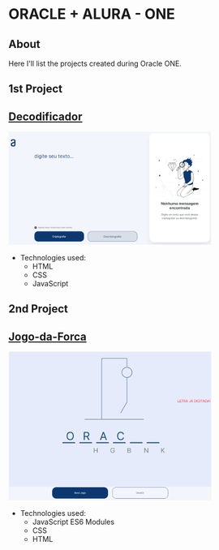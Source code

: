 # ORACLE + ALURA - ONE

About
---

Here I'll list the projects created during Oracle ONE.

1st Project
---

[Decodificador](https://lionelsu.github.io/Challenge-Oracle-ONE/Challenge-01-Decodificador/)
---

<img src="./Challenge-01-Decodificador/assests/Screenshot_18.png" alt="decodificador" width="400"/>

- Technologies used:
  - HTML
  - CSS
  - JavaScript

2nd Project
---

[Jogo-da-Forca](https://lionelsu.github.io/Challenge-Oracle-ONE/Challenge-02-Challenge-02-Jogo-da-Forca/)
---

<img src="./Challenge-02-Jogo-da-Forca/assets/Screenshot_13.png" alt="jogo-da-forca" width="400"/>

- Technologies used:
  - JavaScript ES6 Modules
  - CSS
  - HTML